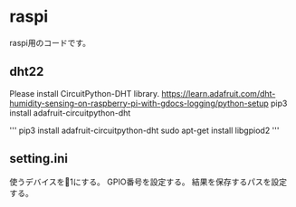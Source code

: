 # raspi
raspi用のコードです。

## dht22
Please install CircuitPython-DHT library.
https://learn.adafruit.com/dht-humidity-sensing-on-raspberry-pi-with-gdocs-logging/python-setup
pip3 install adafruit-circuitpython-dht

'''
pip3 install adafruit-circuitpython-dht
sudo apt-get install libgpiod2
'''

## setting.ini
使うデバイスを1にする。
GPIO番号を設定する。
結果を保存するパスを設定する。

